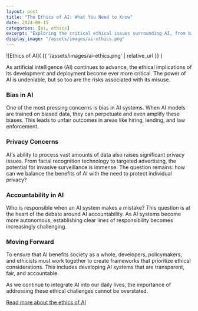 ```yaml
---
layout: post
title: "The Ethics of AI: What You Need to Know"
date: 2024-09-15
categories: [ai, ethics]
excerpt: "Exploring the critical ethical issues surrounding AI, from bias to accountability."
display_image: "/assets/images/ai-ethics.png"
---
```


![Ethics of AI]( {{ '/assets/images/ai-ethics.png' | relative_url }} )

As artificial intelligence (AI) continues to advance, the ethical implications of its development and deployment become ever more critical. The power of AI is undeniable, but so too are the risks associated with its misuse.

### Bias in AI
One of the most pressing concerns is bias in AI systems. When AI models are trained on biased data, they can perpetuate and even amplify these biases. This leads to unfair outcomes in areas like hiring, lending, and law enforcement.

### Privacy Concerns
AI's ability to process vast amounts of data also raises significant privacy issues. From facial recognition technology to targeted advertising, the potential for invasive surveillance is immense. The question remains: how can we balance the benefits of AI with the need to protect individual privacy?

### Accountability in AI
Who is responsible when an AI system makes a mistake? This question is at the heart of the debate around AI accountability. As AI systems become more autonomous, establishing clear lines of responsibility becomes increasingly challenging.

### Moving Forward
To ensure that AI benefits society as a whole, developers, policymakers, and ethicists must work together to create frameworks that prioritize ethical considerations. This includes developing AI systems that are transparent, fair, and accountable.

As we continue to integrate AI into our daily lives, the importance of addressing these ethical challenges cannot be overstated.

[Read more about the ethics of AI](#)

